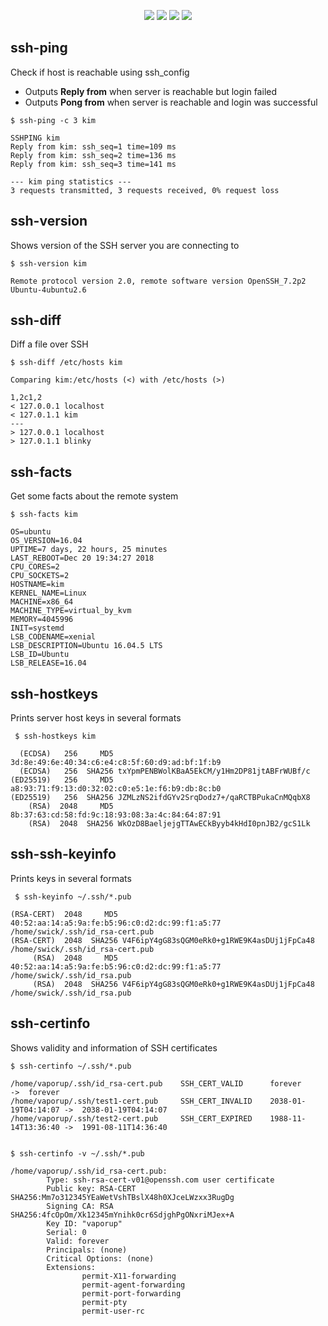 <p align="center">
  <img src="https://img.shields.io/badge/uses-ssh-blue.svg?style=flat-square"/>
  <img src="https://img.shields.io/badge/license-gpl--3-brightgreen.svg?style=flat-square"/>
  <img src="https://img.shields.io/badge/status-stable-ff69b4.svg?style=flat-square"/>
  <img src="https://img.shields.io/badge/implementation-bash / perl-red.svg?style=flat-square"/>
</p>

## ssh-ping
Check if host is reachable using ssh_config

  * Outputs **Reply from** when server is reachable but login failed
  * Outputs **Pong from** when server is reachable and login was successful

  ~~~~
  $ ssh-ping -c 3 kim

  SSHPING kim
  Reply from kim: ssh_seq=1 time=109 ms
  Reply from kim: ssh_seq=2 time=136 ms
  Reply from kim: ssh_seq=3 time=141 ms

  --- kim ping statistics ---
  3 requests transmitted, 3 requests received, 0% request loss
  ~~~~

## ssh-version
Shows version of the SSH server you are connecting to

  ~~~~
  $ ssh-version kim

  Remote protocol version 2.0, remote software version OpenSSH_7.2p2 Ubuntu-4ubuntu2.6
  ~~~~

## ssh-diff
Diff a file over SSH

  ~~~~
  $ ssh-diff /etc/hosts kim

  Comparing kim:/etc/hosts (<) with /etc/hosts (>)

  1,2c1,2
  < 127.0.0.1 localhost
  < 127.0.1.1 kim
  ---
  > 127.0.0.1 localhost 
  > 127.0.1.1 blinky
  ~~~~

## ssh-facts
Get some facts about the remote system

  ~~~~
  $ ssh-facts kim

  OS=ubuntu
  OS_VERSION=16.04
  UPTIME=7 days, 22 hours, 25 minutes
  LAST_REBOOT=Dec 20 19:34:27 2018
  CPU_CORES=2
  CPU_SOCKETS=2
  HOSTNAME=kim
  KERNEL_NAME=Linux
  MACHINE=x86_64
  MACHINE_TYPE=virtual_by_kvm
  MEMORY=4045996
  INIT=systemd
  LSB_CODENAME=xenial
  LSB_DESCRIPTION=Ubuntu 16.04.5 LTS
  LSB_ID=Ubuntu
  LSB_RELEASE=16.04
  ~~~~


## ssh-hostkeys
Prints server host keys in several formats

  ~~~~
   $ ssh-hostkeys kim

    (ECDSA)   256     MD5 3d:8e:49:6e:40:34:c6:e4:c8:5f:60:d9:ad:bf:1f:b9
    (ECDSA)   256  SHA256 txYpmPENBWolKBaA5EkCM/y1Hm2DP81jtABFrWUBf/c
  (ED25519)   256     MD5 a8:93:71:f9:13:d0:32:02:c0:e5:1e:f6:b9:db:8c:b0
  (ED25519)   256  SHA256 JZMLzNS2ifdGYv2SrqDodz7+/qaRCTBPukaCnMQqbX8
      (RSA)  2048     MD5 8b:37:63:cd:58:fd:9c:18:93:08:3a:4c:84:64:87:91
      (RSA)  2048  SHA256 WkOzD8BaeljejgTTAwECkByyb4kHdI0pnJB2/gcS1Lk
  ~~~~


## ssh-ssh-keyinfo
Prints keys in several formats

  ~~~~
   $ ssh-keyinfo ~/.ssh/*.pub

  (RSA-CERT)  2048     MD5 40:52:aa:14:a5:9a:fe:b5:96:c0:d2:dc:99:f1:a5:77    /home/swick/.ssh/id_rsa-cert.pub
  (RSA-CERT)  2048  SHA256 V4F6ipY4gG83sQGM0eRk0+g1RWE9K4asDUj1jFpCa48        /home/swick/.ssh/id_rsa-cert.pub
       (RSA)  2048     MD5 40:52:aa:14:a5:9a:fe:b5:96:c0:d2:dc:99:f1:a5:77    /home/swick/.ssh/id_rsa.pub
       (RSA)  2048  SHA256 V4F6ipY4gG83sQGM0eRk0+g1RWE9K4asDUj1jFpCa48        /home/swick/.ssh/id_rsa.pub
  ~~~~

## ssh-certinfo
Shows validity and information of SSH certificates

  ~~~~
  $ ssh-certinfo ~/.ssh/*.pub

  /home/vaporup/.ssh/id_rsa-cert.pub    SSH_CERT_VALID      forever             ->  forever
  /home/vaporup/.ssh/test1-cert.pub     SSH_CERT_INVALID    2038-01-19T04:14:07 ->  2038-01-19T04:14:07
  /home/vaporup/.ssh/test2-cert.pub     SSH_CERT_EXPIRED    1988-11-14T13:36:40 ->  1991-08-11T14:36:40


  $ ssh-certinfo -v ~/.ssh/*.pub

  /home/vaporup/.ssh/id_rsa-cert.pub:
          Type: ssh-rsa-cert-v01@openssh.com user certificate
          Public key: RSA-CERT SHA256:Mm7o312345YEaWetVshTBslX48h0XJceLWzxx3RugDg
          Signing CA: RSA SHA256:4fcOpOm/Xk12345mYnihk0cr6SdjghPgONxriMJex+A
          Key ID: "vaporup"
          Serial: 0
          Valid: forever
          Principals: (none)
          Critical Options: (none)
          Extensions: 
                  permit-X11-forwarding
                  permit-agent-forwarding
                  permit-port-forwarding
                  permit-pty
                  permit-user-rc
  ~~~~
